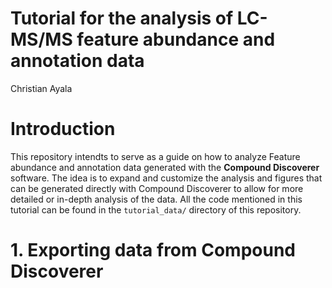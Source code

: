 Tutorial for the analysis of LC-MS/MS feature abundance and annotation
data
================
Christian Ayala

# Introduction

This repository intendts to serve as a guide on how to analyze Feature
abundance and annotation data generated with the **Compound Discoverer**
software. The idea is to expand and customize the analysis and figures
that can be generated directly with Compound Discoverer to allow for
more detailed or in-depth analysis of the data. All the code mentioned
in this tutorial can be found in the `tutorial_data/` directory of this
repository.

# 1. Exporting data from Compound Discoverer
